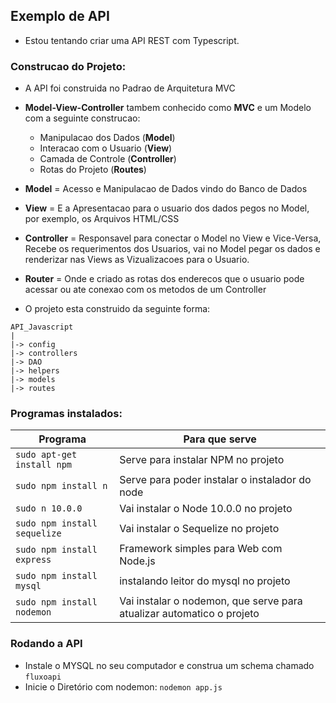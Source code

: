 ## Exemplo de API

* Estou tentando criar uma API REST com Typescript.

### Construcao do Projeto:

* A API foi construida no Padrao de Arquitetura MVC
* **Model-View-Controller** tambem conhecido como **MVC** e um Modelo com a seguinte construcao:
    * Manipulacao dos Dados (**Model**)
    * Interacao com o Usuario (**View**)
    * Camada de Controle (**Controller**)
    * Rotas do Projeto (**Routes**)
 * **Model** = Acesso e Manipulacao de Dados vindo do Banco de Dados
 * **View** = E a Apresentacao para o usuario dos dados pegos no Model, por exemplo, os Arquivos HTML/CSS
 * **Controller** = Responsavel para conectar o Model no View e Vice-Versa, Recebe os requerimentos dos Usuarios, vai
 no Model pegar os dados e renderizar nas Views as Vizualizacoes para o Usuario.
 * **Router** = Onde e criado as rotas dos enderecos que o usuario pode acessar ou ate conexao com os metodos de um 
 Controller
 
 * O projeto esta construido da seguinte forma:
 
 ```text
API_Javascript
|
|-> config
|-> controllers
|-> DAO
|-> helpers
|-> models
|-> routes
```

### Programas instalados:

Programa|Para que serve|
|---|---|
`sudo apt-get install npm`| Serve para instalar NPM no projeto
`sudo npm install n`| Serve para poder instalar o instalador do node
`sudo n 10.0.0`| Vai instalar o Node 10.0.0 no projeto
`sudo npm install sequelize`| Vai instalar o Sequelize no projeto
`sudo npm install express`| Framework simples para Web com Node.js
`sudo npm install mysql`| instalando leitor do mysql no projeto
`sudo npm install nodemon`| Vai instalar o nodemon, que serve para atualizar automatico o projeto

### Rodando a API

* Instale o MYSQL no seu computador e construa um schema chamado `fluxoapi`
* Inicie o Diretório com nodemon: `nodemon app.js`